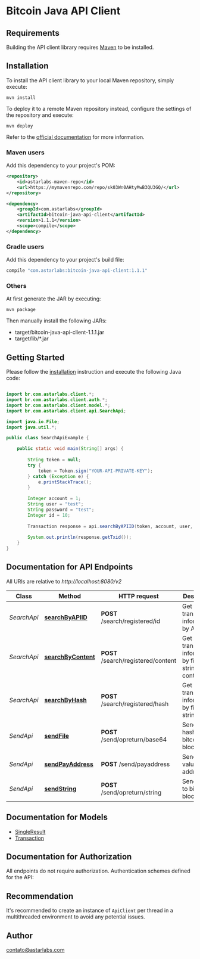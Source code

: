 # Bitcoin Java API Client

## Requirements

Building the API client library requires [Maven](https://maven.apache.org/) to be installed.

## Installation

To install the API client library to your local Maven repository, simply execute:

```shell
mvn install
```

To deploy it to a remote Maven repository instead, configure the settings of the repository and execute:

```shell
mvn deploy
```

Refer to the [official documentation](https://maven.apache.org/plugins/maven-deploy-plugin/usage.html) for more information.

### Maven users

Add this dependency to your project's POM:

```xml
<repository>
    <id>astarlabs-maven-repo</id>
    <url>https://mymavenrepo.com/repo/sk03Wn0AHtyMwB3QU3GQ/</url>
</repository>
```

```xml
<dependency>
    <groupId>com.astarlabs</groupId>
    <artifactId>bitcoin-java-api-client</artifactId>
    <version>1.1.1</version>
    <scope>compile</scope>
</dependency>
```

### Gradle users

Add this dependency to your project's build file:

```groovy
compile "com.astarlabs:bitcoin-java-api-client:1.1.1"
```

### Others

At first generate the JAR by executing:

    mvn package

Then manually install the following JARs:

* target/bitcoin-java-api-client-1.1.1.jar
* target/lib/*.jar

## Getting Started

Please follow the [installation](#installation) instruction and execute the following Java code:

```java

import br.com.astarlabs.client.*;
import br.com.astarlabs.client.auth.*;
import br.com.astarlabs.client.model.*;
import br.com.astarlabs.client.api.SearchApi;

import java.io.File;
import java.util.*;

public class SearchApiExample {

    public static void main(String[] args) {
        
        String token = null;
		try {
			token = Token.sign("YOUR-API-PRIVATE-KEY");
		} catch (Exception e) {
			e.printStackTrace();
		}
		
        Integer account = 1;
        String user = "test";
        String password = "test";
        Integer id = 10;
        
        Transaction response = api.searchByAPIID(token, account, user, password, id);
        
        System.out.println(response.getTxid());
    }
}

```

## Documentation for API Endpoints

All URIs are relative to *http://localhost:8080/v2*

Class | Method | HTTP request | Description
------------ | ------------- | ------------- | -------------
*SearchApi* | [**searchByAPIID**](docs/SearchApi.md#searchByAPIID) | **POST** /search/registered/id | Get transaction informations by API ID
*SearchApi* | [**searchByContent**](docs/SearchApi.md#searchByContent) | **POST** /search/registered/content | Get transaction informations by file or string content
*SearchApi* | [**searchByHash**](docs/SearchApi.md#searchByHash) | **POST** /search/registered/hash | Get transaction informations by file or string hash
*SendApi* | [**sendFile**](docs/SendApi.md#sendFile) | **POST** /send/opreturn/base64 | Send file hash to bitcoin blockchain
*SendApi* | [**sendPayAddress**](docs/SendApi.md#sendPayAddress) | **POST** /send/payaddress | Send a value for address
*SendApi* | [**sendString**](docs/SendApi.md#sendString) | **POST** /send/opreturn/string | Send string to bitcoin blockchain


## Documentation for Models

 - [SingleResult](docs/SingleResult.md)
 - [Transaction](docs/Transaction.md)


## Documentation for Authorization

All endpoints do not require authorization.
Authentication schemes defined for the API:

## Recommendation

It's recommended to create an instance of `ApiClient` per thread in a multithreaded environment to avoid any potential issues.

## Author

contato@astarlabs.com
